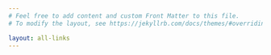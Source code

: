 ```yaml
---
# Feel free to add content and custom Front Matter to this file.
# To modify the layout, see https://jekyllrb.com/docs/themes/#overriding-theme-defaults

layout: all-links
---
```

